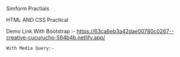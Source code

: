 Simform Practials

HTML AND CSS Practical

Demo Link
    With Bootstrap :- https://63ca6eb3a42dae00780c0267--creative-cucurucho-564b4b.netlify.app/

    With Media Query:- 